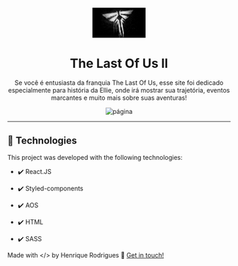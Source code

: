 <h1 align="center">
<br>
  <img src="./github/logo.jpg" alt="TheLastOfUsll" width="120">
<br>
<br>
The Last Of Us ll
</h1>

<p align="center"> Se você é entusiasta da franquia The Last Of Us, esse site foi dedicado especialmente para história da Ellie, onde irá mostrar sua trajetória, eventos marcantes e muito mais sobre suas aventuras!
</p>

<div align="center" >
  <img src="./github/Animação.gif" alt="página" height="425">
</div>

<hr />


## 🚀 Technologies

This project was developed with the following technologies:

- ✔️ React.JS

- ✔️ Styled-components

- ✔️ AOS

- ✔️ HTML

- ✔️ SASS

Made with </> by Henrique Rodrigues :wave: [Get in touch!](https://www.linkedin.com/in/henrique-rodrigues-1937451a4/)
